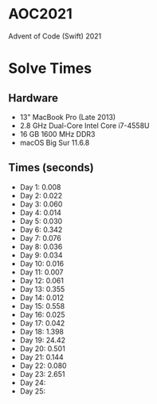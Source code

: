 # AOC2021
Advent of Code (Swift) 2021

# Solve Times
## Hardware
* 13" MacBook Pro (Late 2013)
* 2.8 GHz Dual-Core Intel Core i7-4558U
* 16 GB 1600 MHz DDR3
* macOS Big Sur 11.6.8

## Times (seconds)
* Day 1:  0.008
* Day 2:  0.022
* Day 3:  0.060
* Day 4:  0.014
* Day 5:  0.030
* Day 6:  0.342
* Day 7:  0.076
* Day 8:  0.036
* Day 9:  0.034
* Day 10: 0.016
* Day 11: 0.007
* Day 12: 0.061
* Day 13: 0.355
* Day 14: 0.012
* Day 15: 0.558
* Day 16: 0.025
* Day 17: 0.042
* Day 18: 1.398
* Day 19: 24.42
* Day 20: 0.501
* Day 21: 0.144
* Day 22: 0.080
* Day 23: 2.651
* Day 24:
* Day 25:
